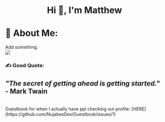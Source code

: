 <h1 align="center">Hi 👋, I'm Matthew</h1>

# 💫 About Me:
Add something.
<br>
<img src="https://user-images.githubusercontent.com/73097560/115834477-dbab4500-a447-11eb-908a-139a6edaec5c.gif">


### ✍️ Good Quote:
## *"The secret of getting ahead is getting started."* - **Mark Twain**

<br>
Guestbook for when I actually have ppl checking out profile: [HERE](https://github.com/NujabesDev/Guestbook/issues/1)
